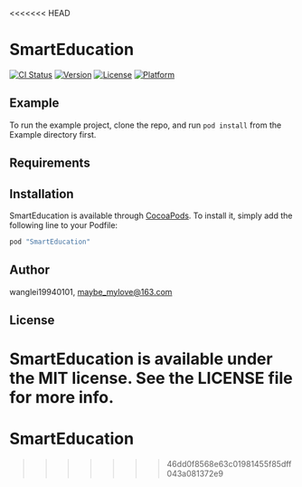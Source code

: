 <<<<<<< HEAD
# SmartEducation

[![CI Status](http://img.shields.io/travis/wanglei19940101/SmartEducation.svg?style=flat)](https://travis-ci.org/wanglei19940101/SmartEducation)
[![Version](https://img.shields.io/cocoapods/v/SmartEducation.svg?style=flat)](http://cocoapods.org/pods/SmartEducation)
[![License](https://img.shields.io/cocoapods/l/SmartEducation.svg?style=flat)](http://cocoapods.org/pods/SmartEducation)
[![Platform](https://img.shields.io/cocoapods/p/SmartEducation.svg?style=flat)](http://cocoapods.org/pods/SmartEducation)

## Example

To run the example project, clone the repo, and run `pod install` from the Example directory first.

## Requirements

## Installation

SmartEducation is available through [CocoaPods](http://cocoapods.org). To install
it, simply add the following line to your Podfile:

```ruby
pod "SmartEducation"
```

## Author

wanglei19940101, maybe_mylove@163.com

## License

SmartEducation is available under the MIT license. See the LICENSE file for more info.
=======
# SmartEducation
>>>>>>> 46dd0f8568e63c01981455f85dff043a081372e9
